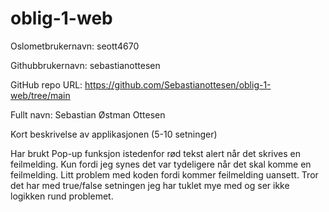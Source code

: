 # oblig-1-web
Oslometbrukernavn: seott4670

Githubbrukernavn: sebastianottesen

GitHub repo URL: https://github.com/Sebastianottesen/oblig-1-web/tree/main

Fullt navn: Sebastian Østman Ottesen

Kort beskrivelse av applikasjonen (5-10 setninger)

Har brukt Pop-up funksjon istedenfor rød tekst alert når det skrives en feilmelding. 
Kun fordi jeg synes det var tydeligere når det skal komme en feilmelding. Litt problem med koden fordi kommer feilmelding uansett. 
Tror det har med true/false setningen jeg har tuklet mye med og ser ikke logikken rund problemet.
